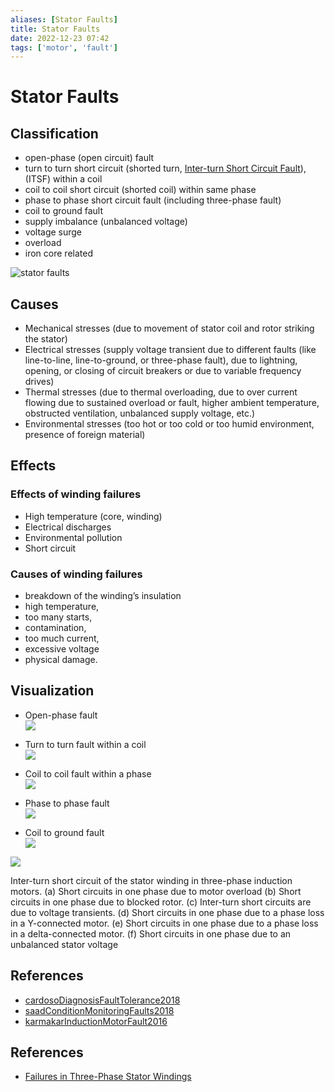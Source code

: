 ```yaml
---
aliases: [Stator Faults]
title: Stator Faults
date: 2022-12-23 07:42
tags: ['motor', 'fault']
---
```


# Stator Faults

## Classification

- open-phase (open circuit) fault
- turn to turn short circuit (shorted turn, [Inter-turn Short Circuit Fault](inter-turn-short-circuit-fault.md)), (ITSF) within a coil
- coil to coil short circuit (shorted coil) within same phase
- phase to phase short circuit fault (including three-phase fault)
- coil to ground fault
- supply imbalance (unbalanced voltage)
- voltage surge
- overload
- iron core related

![stator faults](https://i.vgy.me/Qk1qIt.png)

## Causes

- Mechanical stresses (due to movement of stator coil and rotor striking the stator)
- Electrical stresses (supply voltage transient due to different faults (like line-to-line, line-to-ground, or three-phase fault), due to lightning, opening, or closing of circuit breakers or due to variable frequency drives)
- Thermal stresses (due to thermal overloading, due to over current flowing due to sustained overload or fault, higher ambient temperature, obstructed ventilation, unbalanced supply voltage, etc.)
- Environmental stresses (too hot or too cold or too humid environment, presence of foreign material)

## Effects

### Effects of winding failures

- High temperature (core, winding)
- Electrical discharges
- Environmental pollution
- Short circuit

### Causes of winding failures

- breakdown of the winding’s insulation
- high temperature,
- too many starts,
- contamination,
- too much current,
- excessive voltage
- physical damage.

## Visualization

- Open-phase fault  
![](https://easa.com/portals/0/Images/FailuresBrochure/WindingFailure1_web.png)

- Turn to turn fault within a coil  
![](https://easa.com/portals/0/Images/FailuresBrochure/WindingFailure4_web.png)

- Coil to coil fault within a phase  
![](https://easa.com/portals/0/Images/FailuresBrochure/WindingFailure5_web1.png)

- Phase to phase fault  
![](https://easa.com/portals/0/Images/FailuresBrochure/WindingFailure3_web.png)

- Coil to ground fault  
![](https://easa.com/portals/0/Images/FailuresBrochure/WindingFailure6_web2.png)

![](https://www.researchgate.net/profile/Aderiano-Da-Silva/publication/243055807/figure/fig7/AS:669445685014538@1536619697367/Inter-turn-short-circuit-of-the-stator-winding-in-three-phase-induction-motors-a.png)  

Inter-turn short circuit of the stator winding in three-phase induction motors. (a) Short circuits in one phase due to motor overload (b) Short circuits in one phase due to blocked rotor. (c) Inter-turn short circuits are due to voltage transients. (d) Short circuits in one phase due to a phase loss in a Y-connected motor. (e) Short circuits in one phase due to a phase loss in a delta-connected motor. (f) Short circuits in one phase due to an unbalanced stator voltage

## References

- [cardosoDiagnosisFaultTolerance2018](zotero/cardosoDiagnosisFaultTolerance2018.md)
- [saadConditionMonitoringFaults2018](../zotero/saadConditionMonitoringFaults2018.md)
- [karmakarInductionMotorFault2016](../zotero/karmakarInductionMotorFault2016.md)

## References

- [Failures in Three-Phase Stator Windings](https://easa.com/resources/failures-in-three-phase-stator-windings)
